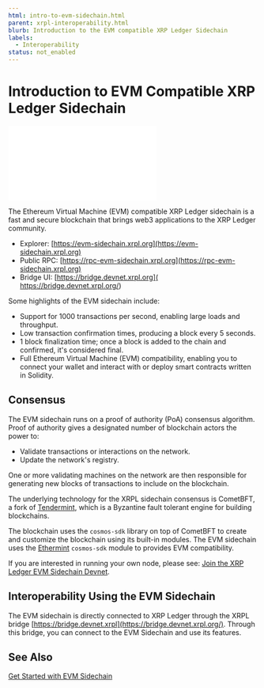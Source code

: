 ```yaml
---
html: intro-to-evm-sidechain.html
parent: xrpl-interoperability.html
blurb: Introduction to the EVM compatible XRP Ledger Sidechain
labels:
  - Interoperability
status: not_enabled
---
```

# Introduction to EVM Compatible XRP Ledger Sidechain

<embed src="/snippets/_evm-sidechain-disclaimer.md" />

The Ethereum Virtual Machine (EVM) compatible XRP Ledger sidechain is a fast and secure blockchain that brings web3 applications to the XRP Ledger community.

- Explorer: [https://evm-sidechain.xrpl.org](https://evm-sidechain.xrpl.org)
- Public RPC: [https://rpc-evm-sidechain.xrpl.org](https://rpc-evm-sidechain.xrpl.org)
- Bridge UI: [https://bridge.devnet.xrpl.org]( https://bridge.devnet.xrpl.org/)

Some highlights of the EVM sidechain include:

- Support for 1000 transactions per second, enabling large loads and throughput.
- Low transaction confirmation times, producing a block every 5 seconds.
- 1 block finalization time; once a block is added to the chain and confirmed, it's considered final.
- Full Ethereum Virtual Machine (EVM) compatibility, enabling you to connect your wallet and interact with or deploy smart contracts written in Solidity. <!-- STYLE_OVERRIDE: wallet -->


## Consensus

The EVM sidechain runs on a proof of authority (PoA) consensus algorithm. Proof of authority gives a designated number of blockchain actors the power to:

- Validate transactions or interactions on the network.
- Update the network's registry.

One or more validating machines on the network are then responsible for generating new blocks of transactions to include on the blockchain.

The underlying technology for the XRPL sidechain consensus is CometBFT, a fork of [Tendermint](https://tendermint.com/), which is a Byzantine fault tolerant engine for building blockchains.

The blockchain uses the `cosmos-sdk` library on top of CometBFT to create and customize the blockchain using its built-in modules. The EVM sidechain uses the [Ethermint](https://github.com/evmos/ethermint) `cosmos-sdk` module to provides EVM compatibility.

If you are interested in running your own node, please see: [Join the XRP Ledger EVM Sidechain Devnet](join-evm-sidechain-devnet.md).

## Interoperability Using the EVM Sidechain

The EVM sidechain is directly connected to XRP Ledger through the XRPL bridge [https://bridge.devnet.xrpl](https://bridge.devnet.xrpl.org/). Through this bridge, you can connect to the EVM Sidechain and use its features.

## See Also

[Get Started with EVM Sidechain](get-started-evm-sidechain.md)
